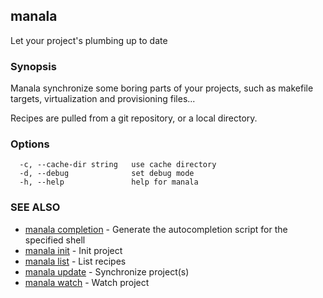 ## manala

Let your project's plumbing up to date

### Synopsis

Manala synchronize some boring parts of your projects,
such as makefile targets, virtualization and provisioning files...

Recipes are pulled from a git repository, or a local directory.

### Options

```
  -c, --cache-dir string   use cache directory
  -d, --debug              set debug mode
  -h, --help               help for manala
```

### SEE ALSO

* [manala completion](manala_completion.md)	 - Generate the autocompletion script for the specified shell
* [manala init](manala_init.md)	 - Init project
* [manala list](manala_list.md)	 - List recipes
* [manala update](manala_update.md)	 - Synchronize project(s)
* [manala watch](manala_watch.md)	 - Watch project

